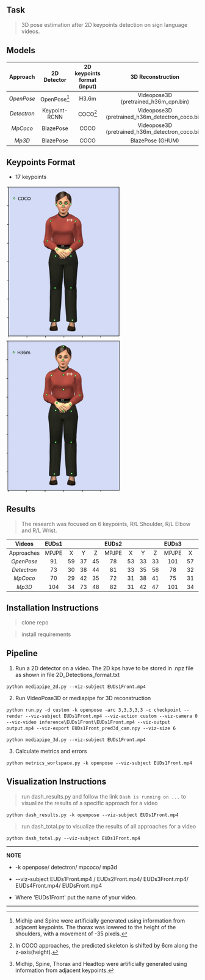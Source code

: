 
## Task
> 3D pose estimation after 2D keypoints detection on sign language videos.


## Models
|Approach | 2D Detector| 2D keypoints format (input) | 3D Reconstruction  | 3D keypoints format (output) |
| :-------------: | :-------------: |:-------------:| :-----:|:-----:|
| *OpenPose*  | OpenPose[^1]  | H3.6m | Videopose3D (pretrained_h36m_cpn.bin) | H3.6m |
| *Detectron* | Keypoint-RCNN | COCO[^2]  | Videopose3D (pretrained_h36m_detectron_coco.bin) | H3.6m |
| *MpCoco* | BlazePose | COCO  | Videopose3D (pretrained_h36m_detectron_coco.bin) | H3.6m |
| *Mp3D* | BlazePose | COCO | BlazePose (GHUM) | H3.6m [^3]|

[^1]: Midhip and Spine were artificially generated using information from adjacent keypoints.
The thorax was lowered to the height of the shoulders, with a movement of -35 pixels.
[^2]: In COCO approaches, the predicted skeleton is shifted by 6cm along the z-axis(height).
[^3]: Midhip, Spine, Thorax and Headtop were artificially generated using information from adjacent keypoints.

## Keypoints Format
* 17 keypoints
 
<img src="img/fullbody_coco.png" width="300" height="400"><img src="img/fullbody_h36m.png" width="300" height="400">

## Results 
> The research was focused on 6 keypoints, R/L Shoulder, R/L Elbow and R/L Wrist. 

| Videos |EUDs1||| |EUDs2| | ||EUDs3| | | |EUDs4| | ||EUDs5| | ||
| :---: |  :---: | :---: | :---: | :---: | :---: | :---: | :---: | :---: | :---: | :---: | :---: | :---: | :---: | :---: | :---: | :---: | :---: | :---: | :---: | :---: | 
|Approaches |MPJPE|X|Y|Z|MPJPE|X|Y|Z|MPJPE|X|Y|Z|MPJPE|X|Y|Z|MPJPE|X|Y|Z|
|*OpenPose*|91|59|37|45|78|53|33|33|101|57|39|61|80|51|25|47|96|58|48|40|
|*Detectron*|73|30|38|44|81|33|35|56|78|32|43|43|75|33|32|50|83|33|47|49|
|*MpCoco*|70|29|42|35|72|31|38|41|75|31|46|35|72|33|38|38|72|32|45|35|
|*Mp3D*|104|34|73|48|82|31|42|47|101|34|69|42|87|32|54|43|95|30|62|45|

## Installation Instructions
> clone repo

>install requirements

## Pipeline 

1. Run a 2D detector on a video. The 2D kps have to be stored in .npz file as shown in file 2D_Detections_format.txt
```
python mediapipe_2d.py --viz-subject EUDs1Front.mp4
```
2. Run VideoPose3D or mediapipe for 3D reconstruction 
```
python run.py -d custom -k openpose -arc 3,3,3,3,3 -c checkpoint --render --viz-subject EUDs1Front.mp4 --viz-action custom --viz-camera 0
--viz-video inference\EUDs1Front\EUDs1Front.mp4 --viz-output output.mp4 --viz-export EUDs1Front_pred3d_cam.npy --viz-size 6
```
```
python mediapipe_3d.py --viz-subject EUDs1Front.mp4
```
3. Calculate metrics and errors
 ```
python metrics_worlspace.py -k openpose --viz-subject EUDs1Front.mp4
 ```

## Visualization Instructions

> run dash_results.py and follow the link `Dash is running on ...` to visualize the results of a specific approach for a video
```
python dash_results.py -k openpose --viz-subject EUDs1Front.mp4
```
> run dash_total.py to visualize the results of all approaches for a video
```
python dash_total.py --viz-subject EUDs1Front.mp4
```
---
**NOTE**
- -k openpose/ detectron/ mpcoco/ mp3d

- --viz-subject EUDs1Front.mp4 / EUDs2Front.mp4/ EUDs3Front.mp4/ EUDs4Front.mp4/ EUDsFront.mp4

- Where 'EUDs1Front' put the name of your video.  
---

